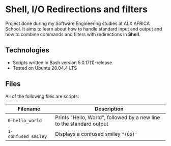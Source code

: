 # Shell, I/O Redirections and filters

Project done during  my Software Engineering studies at ALX AFRICA School. It aims to learn about how to handle standard input and output and how to combine commands and filters with redirections in **Shell**.

## Technologies
* Scripts written in Bash  version 5.0.17(1)-release
* Tested on Ubuntu 20.04.4 LTS

## Files
All of the following files are scripts:

| Filename | Description |
| -------- | ----------- |
| `0-hello_world` | Prints "Hello, World", followed by a new line to the standard output |# Shell, I/O Redirections and filters
| `1-confused_smiley` | Displays a confused smiley `"(Ôo)'` |
